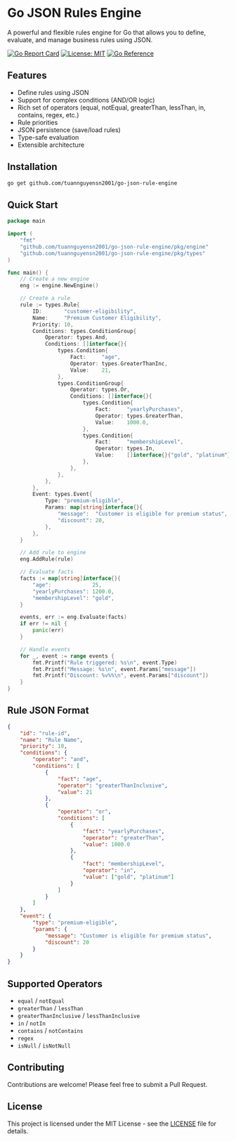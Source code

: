 # Go JSON Rules Engine

A powerful and flexible rules engine for Go that allows you to define, evaluate, and manage business rules using JSON.

[![Go Report Card](https://goreportcard.com/badge/github.com/tuannguyensn2001/go-json-rule-engine)](https://goreportcard.com/report/github.com/tuannguyensn2001/go-json-rule-engine)
[![License: MIT](https://img.shields.io/badge/License-MIT-yellow.svg)](https://opensource.org/licenses/MIT)
[![Go Reference](https://pkg.go.dev/badge/github.com/tuannguyensn2001/go-json-rule-engine.svg)](https://pkg.go.dev/github.com/tuannguyensn2001/go-json-rule-engine)

## Features

- Define rules using JSON
- Support for complex conditions (AND/OR logic)
- Rich set of operators (equal, notEqual, greaterThan, lessThan, in, contains, regex, etc.)
- Rule priorities
- JSON persistence (save/load rules)
- Type-safe evaluation
- Extensible architecture

## Installation

```bash
go get github.com/tuannguyensn2001/go-json-rule-engine
```

## Quick Start

```go
package main

import (
    "fmt"
    "github.com/tuannguyensn2001/go-json-rule-engine/pkg/engine"
    "github.com/tuannguyensn2001/go-json-rule-engine/pkg/types"
)

func main() {
    // Create a new engine
    eng := engine.NewEngine()

    // Create a rule
    rule := types.Rule{
        ID:       "customer-eligibility",
        Name:     "Premium Customer Eligibility",
        Priority: 10,
        Conditions: types.ConditionGroup{
            Operator: types.And,
            Conditions: []interface{}{
                types.Condition{
                    Fact:     "age",
                    Operator: types.GreaterThanInc,
                    Value:    21,
                },
                types.ConditionGroup{
                    Operator: types.Or,
                    Conditions: []interface{}{
                        types.Condition{
                            Fact:     "yearlyPurchases",
                            Operator: types.GreaterThan,
                            Value:    1000.0,
                        },
                        types.Condition{
                            Fact:     "membershipLevel",
                            Operator: types.In,
                            Value:    []interface{}{"gold", "platinum"},
                        },
                    },
                },
            },
        },
        Event: types.Event{
            Type: "premium-eligible",
            Params: map[string]interface{}{
                "message":  "Customer is eligible for premium status",
                "discount": 20,
            },
        },
    }

    // Add rule to engine
    eng.AddRule(rule)

    // Evaluate facts
    facts := map[string]interface{}{
        "age":             25,
        "yearlyPurchases": 1200.0,
        "membershipLevel": "gold",
    }

    events, err := eng.Evaluate(facts)
    if err != nil {
        panic(err)
    }

    // Handle events
    for _, event := range events {
        fmt.Printf("Rule triggered: %s\n", event.Type)
        fmt.Printf("Message: %s\n", event.Params["message"])
        fmt.Printf("Discount: %v%%\n", event.Params["discount"])
    }
}
```

## Rule JSON Format

```json
{
    "id": "rule-id",
    "name": "Rule Name",
    "priority": 10,
    "conditions": {
        "operator": "and",
        "conditions": [
            {
                "fact": "age",
                "operator": "greaterThanInclusive",
                "value": 21
            },
            {
                "operator": "or",
                "conditions": [
                    {
                        "fact": "yearlyPurchases",
                        "operator": "greaterThan",
                        "value": 1000.0
                    },
                    {
                        "fact": "membershipLevel",
                        "operator": "in",
                        "value": ["gold", "platinum"]
                    }
                ]
            }
        ]
    },
    "event": {
        "type": "premium-eligible",
        "params": {
            "message": "Customer is eligible for premium status",
            "discount": 20
        }
    }
}
```

## Supported Operators

- `equal` / `notEqual`
- `greaterThan` / `lessThan`
- `greaterThanInclusive` / `lessThanInclusive`
- `in` / `notIn`
- `contains` / `notContains`
- `regex`
- `isNull` / `isNotNull`

## Contributing

Contributions are welcome! Please feel free to submit a Pull Request.

## License

This project is licensed under the MIT License - see the [LICENSE](LICENSE) file for details. 
